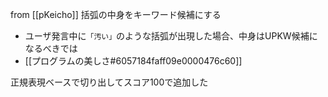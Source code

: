 
from [[pKeicho]]
括弧の中身をキーワード候補にする
- ユーザ発言中に`「汚い」`のような括弧が出現した場合、中身はUPKW候補になるべきでは
- [[プログラムの美しさ#6057184faff09e0000476c60]]

正規表現ベースで切り出してスコア100で追加した
